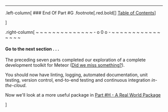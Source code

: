 ---
.left-column[
    ### End Of Part #G
.footnote[.red.bold[] [Table of Contents](./)] 
<!-- H -->]
.right-column[
~ ~ ~ ~ ~ ~ ~ ~ ~ ~ ~ ~ ~ ~ - o 0 o - ~ ~ ~ ~ ~ ~ ~ ~ ~ ~ ~ ~ ~ ~ ~ ~

#### Go to the next section . . . 

The preceding seven parts completed our exploration of a complete development toolkit for Meteor (<a href="https://github.com/martinhbramwell/Meteor-CI-Tutorial/issues" target="_blank">Did we miss something?</a>).

You should now have linting, logging, automated documentation, unit testing, version control, end-to-end testing and continuous integration *in-the-cloud*.

Now we'll look at a more useful package in [Part #H - A Real World Package](./?part=H)



<!-- B -->]
